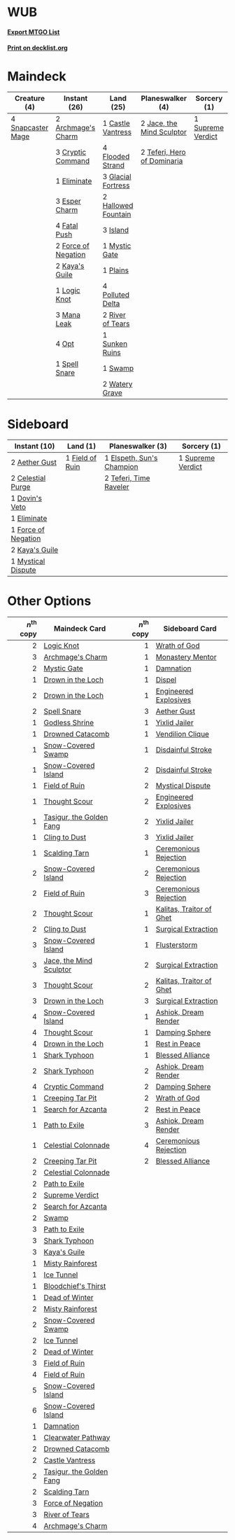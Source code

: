 # WUB

#### [Export MTGO List](../collection/WUB/WUB.txt)
#### [Print on decklist.org](http://decklist.org/?deckmain=2%09Archmage's%20Charm%0A1%09Castle%20Vantress%0A3%09Cryptic%20Command%0A1%09Eliminate%0A3%09Esper%20Charm%0A4%09Fatal%20Push%0A4%09Flooded%20Strand%0A2%09Force%20of%20Negation%0A3%09Glacial%20Fortress%0A2%09Hallowed%20Fountain%0A3%09Island%0A2%09Jace,%20the%20Mind%20Sculptor%0A2%09Kaya's%20Guile%0A1%09Logic%20Knot%0A3%09Mana%20Leak%0A1%09Mystic%20Gate%0A4%09Opt%0A1%09Plains%0A4%09Polluted%20Delta%0A2%09River%20of%20Tears%0A4%09Snapcaster%20Mage%0A1%09Spell%20Snare%0A1%09Sunken%20Ruins%0A1%09Supreme%20Verdict%0A1%09Swamp%0A2%09Teferi,%20Hero%20of%20Dominaria%0A2%09Watery%20Grave&deckside=2%09Aether%20Gust%0A2%09Celestial%20Purge%0A1%09Dovin's%20Veto%0A1%09Eliminate%0A1%09Elspeth,%20Sun's%20Champion%0A1%09Field%20of%20Ruin%0A1%09Force%20of%20Negation%0A2%09Kaya's%20Guile%0A1%09Mystical%20Dispute%0A1%09Supreme%20Verdict%0A2%09Teferi,%20Time%20Raveler)
# Maindeck

|                                        Creature (4)                                        |                                         Instant (26)                                         |                                          Land (25)                                          |                                           Planeswalker (4)                                           |                                        Sorcery (1)                                         |
|--------------------------------------------------------------------------------------------|----------------------------------------------------------------------------------------------|---------------------------------------------------------------------------------------------|------------------------------------------------------------------------------------------------------|--------------------------------------------------------------------------------------------|
|4 [Snapcaster Mage](http://gatherer.wizards.com/Pages/Card/Details.aspx?multiverseid=227676)|2 [Archmage's Charm](http://gatherer.wizards.com/Pages/Card/Details.aspx?multiverseid=463989) |1 [Castle Vantress](http://gatherer.wizards.com/Pages/Card/Details.aspx?multiverseid=473204) |2 [Jace, the Mind Sculptor](http://gatherer.wizards.com/Pages/Card/Details.aspx?multiverseid=442051)  |1 [Supreme Verdict](http://gatherer.wizards.com/Pages/Card/Details.aspx?multiverseid=438776)|
|                                                                                            |3 [Cryptic Command](http://gatherer.wizards.com/Pages/Card/Details.aspx?multiverseid=438614)  |4 [Flooded Strand](http://gatherer.wizards.com/Pages/Card/Details.aspx?multiverseid=405098)  |2 [Teferi, Hero of Dominaria](http://gatherer.wizards.com/Pages/Card/Details.aspx?multiverseid=443095)|                                                                                            |
|                                                                                            |1 [Eliminate](http://gatherer.wizards.com/Pages/Card/Details.aspx?multiverseid=485420)        |3 [Glacial Fortress](http://gatherer.wizards.com/Pages/Card/Details.aspx?multiverseid=190562)|                                                                                                      |                                                                                            |
|                                                                                            |3 [Esper Charm](http://gatherer.wizards.com/Pages/Card/Details.aspx?multiverseid=137913)      |2 [Hallowed Fountain](http://gatherer.wizards.com/Pages/Card/Details.aspx?multiverseid=97071)|                                                                                                      |                                                                                            |
|                                                                                            |4 [Fatal Push](http://gatherer.wizards.com/Pages/Card/Details.aspx?multiverseid=423724)       |3 [Island](http://gatherer.wizards.com/Pages/Card/Details.aspx?multiverseid=439857)          |                                                                                                      |                                                                                            |
|                                                                                            |2 [Force of Negation](http://gatherer.wizards.com/Pages/Card/Details.aspx?multiverseid=464001)|1 [Mystic Gate](http://gatherer.wizards.com/Pages/Card/Details.aspx?multiverseid=409557)     |                                                                                                      |                                                                                            |
|                                                                                            |2 [Kaya's Guile](http://gatherer.wizards.com/Pages/Card/Details.aspx?multiverseid=464154)     |1 [Plains](http://gatherer.wizards.com/Pages/Card/Details.aspx?multiverseid=439856)          |                                                                                                      |                                                                                            |
|                                                                                            |1 [Logic Knot](http://gatherer.wizards.com/Pages/Card/Details.aspx?multiverseid=126151)       |4 [Polluted Delta](http://gatherer.wizards.com/Pages/Card/Details.aspx?multiverseid=405104)  |                                                                                                      |                                                                                            |
|                                                                                            |3 [Mana Leak](http://gatherer.wizards.com/Pages/Card/Details.aspx?multiverseid=45242)         |2 [River of Tears](http://gatherer.wizards.com/Pages/Card/Details.aspx?multiverseid=126210)  |                                                                                                      |                                                                                            |
|                                                                                            |4 [Opt](http://gatherer.wizards.com/Pages/Card/Details.aspx?multiverseid=442948)              |1 [Sunken Ruins](http://gatherer.wizards.com/Pages/Card/Details.aspx?multiverseid=409558)    |                                                                                                      |                                                                                            |
|                                                                                            |1 [Spell Snare](http://gatherer.wizards.com/Pages/Card/Details.aspx?multiverseid=446100)      |1 [Swamp](http://gatherer.wizards.com/Pages/Card/Details.aspx?multiverseid=439858)           |                                                                                                      |                                                                                            |
|                                                                                            |                                                                                              |2 [Watery Grave](http://gatherer.wizards.com/Pages/Card/Details.aspx?multiverseid=405114)    |                                                                                                      |                                                                                            |


# Sideboard

|                                         Instant (10)                                         |                                         Land (1)                                         |                                          Planeswalker (3)                                          |                                        Sorcery (1)                                         |
|----------------------------------------------------------------------------------------------|------------------------------------------------------------------------------------------|----------------------------------------------------------------------------------------------------|--------------------------------------------------------------------------------------------|
|2 [Aether Gust](http://gatherer.wizards.com/Pages/Card/Details.aspx?multiverseid=466796)      |1 [Field of Ruin](http://gatherer.wizards.com/Pages/Card/Details.aspx?multiverseid=435415)|1 [Elspeth, Sun's Champion](http://gatherer.wizards.com/Pages/Card/Details.aspx?multiverseid=394361)|1 [Supreme Verdict](http://gatherer.wizards.com/Pages/Card/Details.aspx?multiverseid=438776)|
|2 [Celestial Purge](http://gatherer.wizards.com/Pages/Card/Details.aspx?multiverseid=183055)  |                                                                                          |2 [Teferi, Time Raveler](http://gatherer.wizards.com/Pages/Card/Details.aspx?multiverseid=461148)   |                                                                                            |
|1 [Dovin's Veto](http://gatherer.wizards.com/Pages/Card/Details.aspx?multiverseid=461120)     |                                                                                          |                                                                                                    |                                                                                            |
|1 [Eliminate](http://gatherer.wizards.com/Pages/Card/Details.aspx?multiverseid=485420)        |                                                                                          |                                                                                                    |                                                                                            |
|1 [Force of Negation](http://gatherer.wizards.com/Pages/Card/Details.aspx?multiverseid=464001)|                                                                                          |                                                                                                    |                                                                                            |
|2 [Kaya's Guile](http://gatherer.wizards.com/Pages/Card/Details.aspx?multiverseid=464154)     |                                                                                          |                                                                                                    |                                                                                            |
|1 [Mystical Dispute](http://gatherer.wizards.com/Pages/Card/Details.aspx?multiverseid=473020) |                                                                                          |                                                                                                    |                                                                                            |


# Other Options

|*n*<sup>th</sup> copy|                                           Maindeck Card                                           |*n*<sup>th</sup> copy|                                          Sideboard Card                                           |
|--------------------:|---------------------------------------------------------------------------------------------------|--------------------:|---------------------------------------------------------------------------------------------------|
|                    2|[Logic Knot](http://gatherer.wizards.com/Pages/Card/Details.aspx?multiverseid=126151)              |                    1|[Wrath of God](http://gatherer.wizards.com/Pages/Card/Details.aspx?multiverseid=129808)            |
|                    3|[Archmage's Charm](http://gatherer.wizards.com/Pages/Card/Details.aspx?multiverseid=463989)        |                    1|[Monastery Mentor](http://gatherer.wizards.com/Pages/Card/Details.aspx?multiverseid=391883)        |
|                    2|[Mystic Gate](http://gatherer.wizards.com/Pages/Card/Details.aspx?multiverseid=409557)             |                    1|[Damnation](http://gatherer.wizards.com/Pages/Card/Details.aspx?multiverseid=425888)               |
|                    1|[Drown in the Loch](http://gatherer.wizards.com/Pages/Card/Details.aspx?multiverseid=473150)       |                    1|[Dispel](http://gatherer.wizards.com/Pages/Card/Details.aspx?multiverseid=401858)                  |
|                    2|[Drown in the Loch](http://gatherer.wizards.com/Pages/Card/Details.aspx?multiverseid=473150)       |                    1|[Engineered Explosives](http://gatherer.wizards.com/Pages/Card/Details.aspx?multiverseid=50139)    |
|                    2|[Spell Snare](http://gatherer.wizards.com/Pages/Card/Details.aspx?multiverseid=446100)             |                    3|[Aether Gust](http://gatherer.wizards.com/Pages/Card/Details.aspx?multiverseid=466796)             |
|                    1|[Godless Shrine](http://gatherer.wizards.com/Pages/Card/Details.aspx?multiverseid=405099)          |                    1|[Yixlid Jailer](http://gatherer.wizards.com/Pages/Card/Details.aspx?multiverseid=130702)           |
|                    1|[Drowned Catacomb](http://gatherer.wizards.com/Pages/Card/Details.aspx?multiverseid=430633)        |                    1|[Vendilion Clique](http://gatherer.wizards.com/Pages/Card/Details.aspx?multiverseid=442065)        |
|                    1|[Snow-Covered Swamp](http://gatherer.wizards.com/Pages/Card/Details.aspx?multiverseid=121256)      |                    1|[Disdainful Stroke](http://gatherer.wizards.com/Pages/Card/Details.aspx?multiverseid=420705)       |
|                    1|[Snow-Covered Island](http://gatherer.wizards.com/Pages/Card/Details.aspx?multiverseid=121130)     |                    2|[Disdainful Stroke](http://gatherer.wizards.com/Pages/Card/Details.aspx?multiverseid=420705)       |
|                    1|[Field of Ruin](http://gatherer.wizards.com/Pages/Card/Details.aspx?multiverseid=435415)           |                    2|[Mystical Dispute](http://gatherer.wizards.com/Pages/Card/Details.aspx?multiverseid=473020)        |
|                    1|[Thought Scour](http://gatherer.wizards.com/Pages/Card/Details.aspx?multiverseid=380203)           |                    2|[Engineered Explosives](http://gatherer.wizards.com/Pages/Card/Details.aspx?multiverseid=50139)    |
|                    1|[Tasigur, the Golden Fang](http://gatherer.wizards.com/Pages/Card/Details.aspx?multiverseid=391937)|                    2|[Yixlid Jailer](http://gatherer.wizards.com/Pages/Card/Details.aspx?multiverseid=130702)           |
|                    1|[Cling to Dust](http://gatherer.wizards.com/Pages/Card/Details.aspx?multiverseid=476338)           |                    3|[Yixlid Jailer](http://gatherer.wizards.com/Pages/Card/Details.aspx?multiverseid=130702)           |
|                    1|[Scalding Tarn](http://gatherer.wizards.com/Pages/Card/Details.aspx?multiverseid=405107)           |                    1|[Ceremonious Rejection](http://gatherer.wizards.com/Pages/Card/Details.aspx?multiverseid=417613)   |
|                    2|[Snow-Covered Island](http://gatherer.wizards.com/Pages/Card/Details.aspx?multiverseid=121130)     |                    2|[Ceremonious Rejection](http://gatherer.wizards.com/Pages/Card/Details.aspx?multiverseid=417613)   |
|                    2|[Field of Ruin](http://gatherer.wizards.com/Pages/Card/Details.aspx?multiverseid=435415)           |                    3|[Ceremonious Rejection](http://gatherer.wizards.com/Pages/Card/Details.aspx?multiverseid=417613)   |
|                    2|[Thought Scour](http://gatherer.wizards.com/Pages/Card/Details.aspx?multiverseid=380203)           |                    1|[Kalitas, Traitor of Ghet](http://gatherer.wizards.com/Pages/Card/Details.aspx?multiverseid=407596)|
|                    2|[Cling to Dust](http://gatherer.wizards.com/Pages/Card/Details.aspx?multiverseid=476338)           |                    1|[Surgical Extraction](http://gatherer.wizards.com/Pages/Card/Details.aspx?multiverseid=397706)     |
|                    3|[Snow-Covered Island](http://gatherer.wizards.com/Pages/Card/Details.aspx?multiverseid=121130)     |                    1|[Flusterstorm](http://gatherer.wizards.com/Pages/Card/Details.aspx?multiverseid=228255)            |
|                    3|[Jace, the Mind Sculptor](http://gatherer.wizards.com/Pages/Card/Details.aspx?multiverseid=442051) |                    2|[Surgical Extraction](http://gatherer.wizards.com/Pages/Card/Details.aspx?multiverseid=397706)     |
|                    3|[Thought Scour](http://gatherer.wizards.com/Pages/Card/Details.aspx?multiverseid=380203)           |                    2|[Kalitas, Traitor of Ghet](http://gatherer.wizards.com/Pages/Card/Details.aspx?multiverseid=407596)|
|                    3|[Drown in the Loch](http://gatherer.wizards.com/Pages/Card/Details.aspx?multiverseid=473150)       |                    3|[Surgical Extraction](http://gatherer.wizards.com/Pages/Card/Details.aspx?multiverseid=397706)     |
|                    4|[Snow-Covered Island](http://gatherer.wizards.com/Pages/Card/Details.aspx?multiverseid=121130)     |                    1|[Ashiok, Dream Render](http://gatherer.wizards.com/Pages/Card/Details.aspx?multiverseid=461155)    |
|                    4|[Thought Scour](http://gatherer.wizards.com/Pages/Card/Details.aspx?multiverseid=380203)           |                    1|[Damping Sphere](http://gatherer.wizards.com/Pages/Card/Details.aspx?multiverseid=443101)          |
|                    4|[Drown in the Loch](http://gatherer.wizards.com/Pages/Card/Details.aspx?multiverseid=473150)       |                    1|[Rest in Peace](http://gatherer.wizards.com/Pages/Card/Details.aspx?multiverseid=442021)           |
|                    1|[Shark Typhoon](http://gatherer.wizards.com/Pages/Card/Details.aspx?multiverseid=479587)           |                    1|[Blessed Alliance](http://gatherer.wizards.com/Pages/Card/Details.aspx?multiverseid=414302)        |
|                    2|[Shark Typhoon](http://gatherer.wizards.com/Pages/Card/Details.aspx?multiverseid=479587)           |                    2|[Ashiok, Dream Render](http://gatherer.wizards.com/Pages/Card/Details.aspx?multiverseid=461155)    |
|                    4|[Cryptic Command](http://gatherer.wizards.com/Pages/Card/Details.aspx?multiverseid=438614)         |                    2|[Damping Sphere](http://gatherer.wizards.com/Pages/Card/Details.aspx?multiverseid=443101)          |
|                    1|[Creeping Tar Pit](http://gatherer.wizards.com/Pages/Card/Details.aspx?multiverseid=457138)        |                    2|[Wrath of God](http://gatherer.wizards.com/Pages/Card/Details.aspx?multiverseid=129808)            |
|                    1|[Search for Azcanta](http://gatherer.wizards.com/Pages/Card/Details.aspx?multiverseid=435226)      |                    2|[Rest in Peace](http://gatherer.wizards.com/Pages/Card/Details.aspx?multiverseid=442021)           |
|                    1|[Path to Exile](http://gatherer.wizards.com/Pages/Card/Details.aspx?multiverseid=220511)           |                    3|[Ashiok, Dream Render](http://gatherer.wizards.com/Pages/Card/Details.aspx?multiverseid=461155)    |
|                    1|[Celestial Colonnade](http://gatherer.wizards.com/Pages/Card/Details.aspx?multiverseid=457137)     |                    4|[Ceremonious Rejection](http://gatherer.wizards.com/Pages/Card/Details.aspx?multiverseid=417613)   |
|                    2|[Creeping Tar Pit](http://gatherer.wizards.com/Pages/Card/Details.aspx?multiverseid=457138)        |                    2|[Blessed Alliance](http://gatherer.wizards.com/Pages/Card/Details.aspx?multiverseid=414302)        |
|                    2|[Celestial Colonnade](http://gatherer.wizards.com/Pages/Card/Details.aspx?multiverseid=457137)     |                     |                                                                                                   |
|                    2|[Path to Exile](http://gatherer.wizards.com/Pages/Card/Details.aspx?multiverseid=220511)           |                     |                                                                                                   |
|                    2|[Supreme Verdict](http://gatherer.wizards.com/Pages/Card/Details.aspx?multiverseid=438776)         |                     |                                                                                                   |
|                    2|[Search for Azcanta](http://gatherer.wizards.com/Pages/Card/Details.aspx?multiverseid=435226)      |                     |                                                                                                   |
|                    2|[Swamp](http://gatherer.wizards.com/Pages/Card/Details.aspx?multiverseid=439858)                   |                     |                                                                                                   |
|                    3|[Path to Exile](http://gatherer.wizards.com/Pages/Card/Details.aspx?multiverseid=220511)           |                     |                                                                                                   |
|                    3|[Shark Typhoon](http://gatherer.wizards.com/Pages/Card/Details.aspx?multiverseid=479587)           |                     |                                                                                                   |
|                    3|[Kaya's Guile](http://gatherer.wizards.com/Pages/Card/Details.aspx?multiverseid=464154)            |                     |                                                                                                   |
|                    1|[Misty Rainforest](http://gatherer.wizards.com/Pages/Card/Details.aspx?multiverseid=405102)        |                     |                                                                                                   |
|                    1|[Ice Tunnel](http://gatherer.wizards.com/Pages/Card/Details.aspx?multiverseid=503882)              |                     |                                                                                                   |
|                    1|[Bloodchief's Thirst](http://gatherer.wizards.com/Pages/Card/Details.aspx?multiverseid=491729)     |                     |                                                                                                   |
|                    1|[Dead of Winter](http://gatherer.wizards.com/Pages/Card/Details.aspx?multiverseid=464034)          |                     |                                                                                                   |
|                    2|[Misty Rainforest](http://gatherer.wizards.com/Pages/Card/Details.aspx?multiverseid=405102)        |                     |                                                                                                   |
|                    2|[Snow-Covered Swamp](http://gatherer.wizards.com/Pages/Card/Details.aspx?multiverseid=121256)      |                     |                                                                                                   |
|                    2|[Ice Tunnel](http://gatherer.wizards.com/Pages/Card/Details.aspx?multiverseid=503882)              |                     |                                                                                                   |
|                    2|[Dead of Winter](http://gatherer.wizards.com/Pages/Card/Details.aspx?multiverseid=464034)          |                     |                                                                                                   |
|                    3|[Field of Ruin](http://gatherer.wizards.com/Pages/Card/Details.aspx?multiverseid=435415)           |                     |                                                                                                   |
|                    4|[Field of Ruin](http://gatherer.wizards.com/Pages/Card/Details.aspx?multiverseid=435415)           |                     |                                                                                                   |
|                    5|[Snow-Covered Island](http://gatherer.wizards.com/Pages/Card/Details.aspx?multiverseid=121130)     |                     |                                                                                                   |
|                    6|[Snow-Covered Island](http://gatherer.wizards.com/Pages/Card/Details.aspx?multiverseid=121130)     |                     |                                                                                                   |
|                    1|[Damnation](http://gatherer.wizards.com/Pages/Card/Details.aspx?multiverseid=425888)               |                     |                                                                                                   |
|                    1|[Clearwater Pathway](http://gatherer.wizards.com/Pages/Card/Details.aspx?multiverseid=491913)      |                     |                                                                                                   |
|                    2|[Drowned Catacomb](http://gatherer.wizards.com/Pages/Card/Details.aspx?multiverseid=430633)        |                     |                                                                                                   |
|                    2|[Castle Vantress](http://gatherer.wizards.com/Pages/Card/Details.aspx?multiverseid=473204)         |                     |                                                                                                   |
|                    2|[Tasigur, the Golden Fang](http://gatherer.wizards.com/Pages/Card/Details.aspx?multiverseid=391937)|                     |                                                                                                   |
|                    2|[Scalding Tarn](http://gatherer.wizards.com/Pages/Card/Details.aspx?multiverseid=405107)           |                     |                                                                                                   |
|                    3|[Force of Negation](http://gatherer.wizards.com/Pages/Card/Details.aspx?multiverseid=464001)       |                     |                                                                                                   |
|                    3|[River of Tears](http://gatherer.wizards.com/Pages/Card/Details.aspx?multiverseid=126210)          |                     |                                                                                                   |
|                    4|[Archmage's Charm](http://gatherer.wizards.com/Pages/Card/Details.aspx?multiverseid=463989)        |                     |                                                                                                   |

